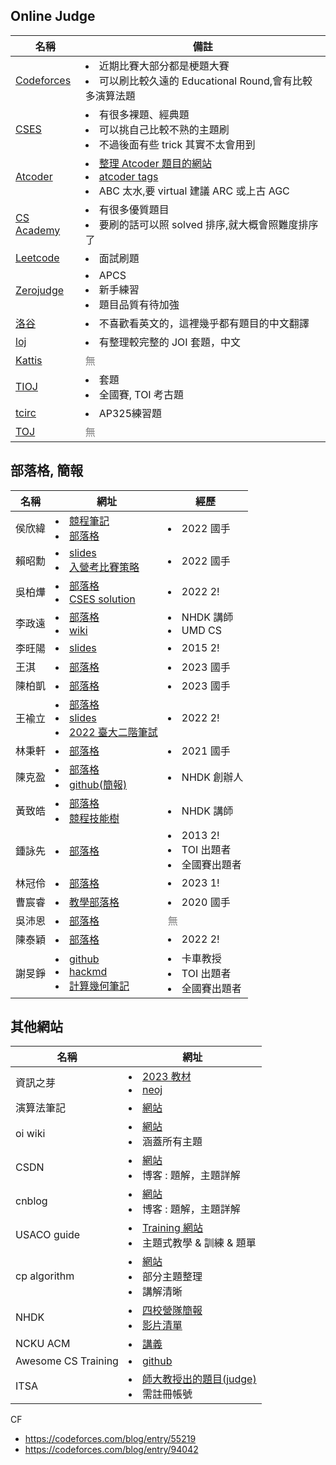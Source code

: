 ## Online Judge

| 名稱                                                         | 備註                                                         |
| ------------------------------------------------------------ | ------------------------------------------------------------ |
| [Codeforces](https://codeforces.com)                         | <li>近期比賽大部分都是梗題大賽<br/><li>可以刷比較久遠的 Educational Round,會有比較多演算法題 |
| [CSES](https://cses.fi)                                      | <li>有很多裸題、經典題<br/><li>可以挑自己比較不熟的主題刷<br><li>不過後面有些 trick 其實不太會用到 |
| [Atcoder](https://atcoder.jp)                                | <li>[整理 Atcoder 題目的網站](https://kenkoooo.com/atcoder/#/table/)<br/><li>[atcoder tags](https://atcoder-tags.herokuapp.com/)<br><li>ABC 太水,要 virtual 建議 ARC 或上古 AGC |
| [CS Academy](https://csacademy.com/ieeextreme-practice/tasks/) | <li>有很多優質題目<br/><li>要刷的話可以照 solved 排序,就大概會照難度排序了 |
| [Leetcode](https://leetcode.com)                             | <li>面試刷題                                                 |
| [Zerojudge](https://zerojudge.tw)                            | <li>APCS<br><li>新手練習<br><li>題目品質有待加強             |
| [洛谷](https://www.luogu.com.cn/)                            | <li>不喜歡看英文的，這裡幾乎都有題目的中文翻譯               |
| [loj](https://loj.ac)                                        | <li>有整理較完整的 JOI 套題，中文                            |
| [Kattis](https://open.kattis.com/)                           | <font color="gray">無</font>                                 |
| [TIOJ](http://tioj.ck.tp.edu.tw/)                            | <li>套題<br><li>全國賽, TOI 考古題                           |
| [tcirc](https://judge.tcirc.tw/)                             | <li>AP325練習題                                              |
| [TOJ](https://toj.tfcis.org/oj/proset/)                      | <font color="gray">無</font>                                 |

## 部落格, 簡報

| 名稱   | 網址                                                         | 經歷                                                    |
| ------ | ------------------------------------------------------------ | ------------------------------------------------------- |
| 侯欣緯 | <li>[競程筆記](https://cp.wiwiho.me/) <br><li>[部落格](https://wiwiho.me/)<br> | <li>2022 國手                                           |
| 賴昭勳 | <li>[slides](https://slides.com/justinlai2003)<br><li>[入營考比賽策略](https://slides.com/justinlai2003/deck-4e618d#/3/1) | <li>2022 國手                                           |
| 吳柏燁 | <li>[部落格](https://abc864197532.github.io/)<br><li>[CSES solution](https://abc864197532.github.io/2021/09/15/cses-additional-sol/)<br> | <li>2022 2!                                             |
| 李政遠 | <li>[部落格](https://sam571128.codes/)<br><li>[wiki](https://wiki.sam571128.codes/) | <li>NHDK 講師<br><li>UMD CS                             |
| 李旺陽 | <li>[slides](https://slides.com/sylveon)                     | <li>2015 2!                                             |
| 王淇   | <li>[部落格](https://littlecube8152.github.io/)              | <li>2023 國手                                           |
| 陳柏凱 | <li>[部落格](https://caidocode.blogspot.com/)                | <li>2023 國手                                           |
| 王褕立 | <li>[部落格](https://fhvirus.github.io/)<br><li>[slides](https://slides.com/fhvirus/)<br><li>[2022 臺大二階筆試](https://fhvirus.github.io/blog/2022/ntucsie-math/) | <li>2022 2!<br>                                         |
| 林秉軒 | <li>[部落格](https://omeletwithoutegg.github.io/)            | <li>2021 國手                                           |
| 陳克盈 | <li>[部落格](https://koyingtw.github.io/)<br><li>[github(簡報)](https://github.com/Koyingtw?tab=repositories) | <li>NHDK 創辦人                                         |
| 黃致皓 | <li>[部落格](https://penguin-71630.github.io/)<br><li>[競程技能樹](https://hackmd.io/@penguin71630/GinoSoWeak) | <li>NHDK 講師<br/>                                      |
| 鍾詠先 | <li>[部落格](http://hiiragi4000.blogspot.com/2020/12/109.html?m=1) | <li>2013 2!<br><li>TOI 出題者<br/><li>全國賽出題者<br/> |
| 林冠伶 | <li>[部落格](https://rahlin1004.github.io)                   | <li>2023 1!                                             |
| 曹宸睿 | <li>[教學部落格](https://emanlaicepsa.github.io/)            | <li>2020 國手                                           |
| 吳沛恩 | <li>[部落格](https://peienwu.com/)                           | <font color="gray">無</font>                            |
| 陳泰穎 | <li>[部落格](https://peienwu.com/)                           | <li>2022 2!                                             |
| 謝旻錚 | <li>[github](https://github.com/mzshieh)<br><li>[hackmd](https://hackmd.io/@truckski)<br><li>[計算幾何筆記](http://www.cs.uu.nl/docs/vakken/ga/2022/) | <li>卡車教授<br><li>TOI 出題者<br><li>全國賽出題者      |

## 其他網站

| 名稱                | 網址                                                         |
| ------------------- | ------------------------------------------------------------ |
| 資訊之芽            | <li>[2023 教材](https://www.csie.ntu.edu.tw/~sprout/algo2023/)<br><li>[neoj](https://neoj.sprout.tw/) |
| 演算法筆記          | <li>[網站](https://web.ntnu.edu.tw/~algo/)                   |
| oi wiki             | <li>[網站](https://oi-wiki.org/)<br><li>涵蓋所有主題<br>     |
| CSDN                | <li>[網站](https://blog.csdn.net)<br><li>博客 : 題解，主題詳解 |
| cnblog              | <li>[網站](https://www.cnblogs.com/)<br><li>博客 : 題解，主題詳解 |
| USACO guide         | <li>[Training 網站](https://usaco.guide/)<br/><li>主題式教學 & 訓練 & 題單<br> |
| cp algorithm        | <li>[網站](https://cp-algorithms.com/)<br><li>部分主題整理<br><li>講解清晰 |
| NHDK                | <li>[四校營隊簡報](https://github.com/HHSH-CYSH-WGSH-HSNU-Summer-Camp)<br><li>[影片清單](https://www.youtube.com/watch?v=_CWCr1hCT44&list=PL_815psSzw1FATzqwJdWaWJHGcH4F6DUz) |
| NCKU ACM            | <li>[講義](https://hackmd.io/@nckuacm/ryLIV6BYI/%2F%40nckuacm%2FBJD15vyrI) |
| Awesome CS Training | <li>[github](https://github.com/goodjack/awesome-cs-training)<br> |
| ITSA                | <li>[師大教授出的題目(judge)](https://e-tutor.itsa.org.tw/e-Tutor/Question_bank.php?id=624)<br><li>需註冊帳號 |

CF

- <https://codeforces.com/blog/entry/55219>
- <https://codeforces.com/blog/entry/94042>